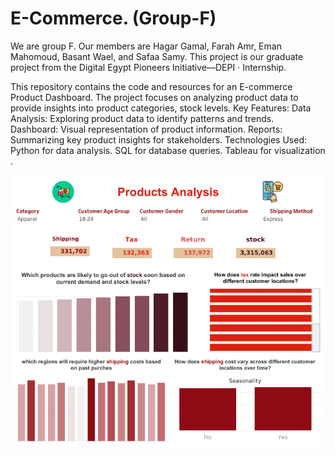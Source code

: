 # E-Commerce. (Group-F)
We are group F. Our members are Hagar Gamal, Farah Amr, Eman Mahomoud, Basant Wael, and Safaa Samy.
This project is our graduate project from the Digital Egypt Pioneers Initiative—DEPI · Internship.

This repository contains the code and resources for an E-commerce Product Dashboard. The project focuses on analyzing product data to provide insights into product categories, stock levels. 
Key Features: Data Analysis: Exploring product data to identify patterns and trends.  
Dashboard: Visual representation of product information.
Reports: Summarizing key product insights for stakeholders.
Technologies Used: Python for data analysis.  SQL for database queries.  Tableau for visualization .

![E-Commerce Dashboard](https://github.com/Safaa9924/E-Commerce_-Group-F/blob/1965a8ebc9416910523d4672d9b2e960b045cdc6/Dashboard%201%20(3).png?raw=true)
